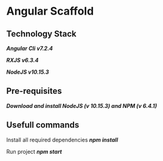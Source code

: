 # Angular Scaffold

## Technology Stack

***Angular Cli v7.2.4***

***RXJS v6.3.4***

***NodeJS v10.15.3***

## Pre-requisites

***Download and install NodeJS (v 10.15.3) and NPM (v 6.4.1)***

## Usefull commands

Install all required dependencies ***npm install***

Run project ***npm start***


